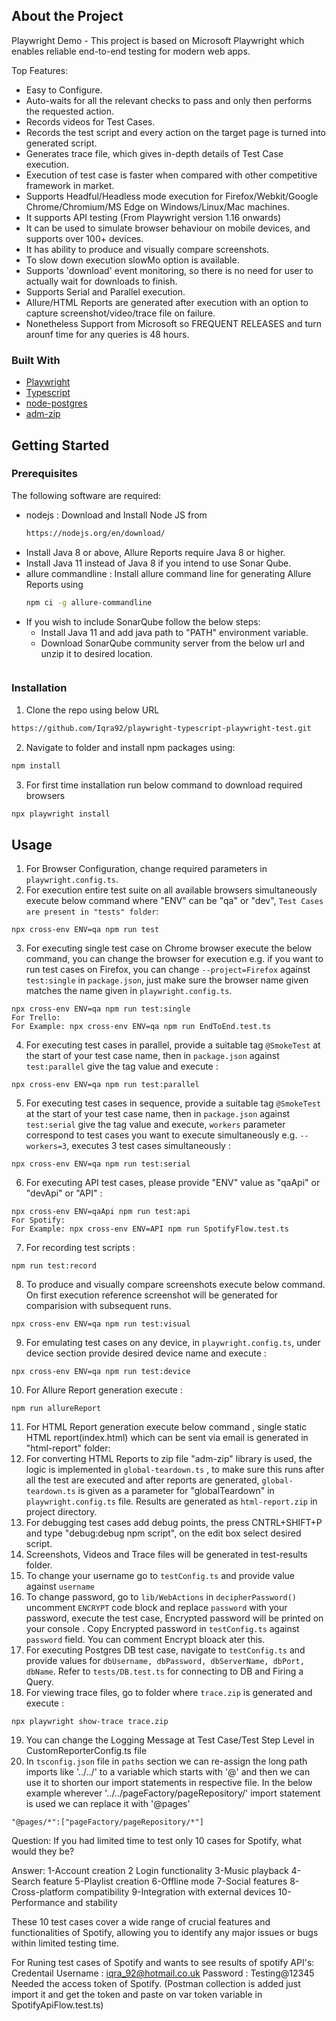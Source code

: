 <!-- ABOUT THE PROJECT -->

## About the Project

Playwright Demo - This project is based on Microsoft Playwright which enables reliable end-to-end testing for modern web apps.

Top Features:

- Easy to Configure.
- Auto-waits for all the relevant checks to pass and only then performs the requested action.
- Records videos for Test Cases.
- Records the test script and every action on the target page is turned into generated script.
- Generates trace file, which gives in-depth details of Test Case execution.
- Execution of test case is faster when compared with other competitive framework in market.
- Supports Headful/Headless mode execution for Firefox/Webkit/Google Chrome/Chromium/MS Edge on Windows/Linux/Mac machines.
- It supports API testing (From Playwright version 1.16 onwards)
- It can be used to simulate browser behaviour on mobile devices, and supports over 100+ devices.
- It has ability to produce and visually compare screenshots.
- To slow down execution slowMo option is available.
- Supports 'download' event monitoring, so there is no need for user to actually wait for downloads to finish.
- Supports Serial and Parallel execution.
- Allure/HTML Reports are generated after execution with an option to capture screenshot/video/trace file on failure.
- Nonetheless Support from Microsoft so FREQUENT RELEASES and turn arounf time for any queries is 48 hours.


### Built With

- [Playwright](https://playwright.dev)
- [Typescript](https://www.typescriptlang.org/)
- [node-postgres](https://github.com/brianc/node-postgres)
- [adm-zip](https://www.npmjs.com/package/adm-zip)


## Getting Started

### Prerequisites

The following software are required:

- nodejs : Download and Install Node JS from
  ```sh
  https://nodejs.org/en/download/
  ```
- Install Java 8 or above, Allure Reports require Java 8 or higher.
- Install Java 11 instead of Java 8 if you intend to use Sonar Qube.
- allure commandline : Install allure command line for generating Allure Reports using
  ```sh
  npm ci -g allure-commandline
  ```
- If you wish to include SonarQube follow the below steps:
  - Install Java 11 and add java path to "PATH" environment variable.
  - Download SonarQube community server from the below url and unzip it to desired location.
  ```sh

### Installation

1. Clone the repo using below URL

```sh
https://github.com/Iqra92/playwright-typescript-playwright-test.git
```

2. Navigate to folder and install npm packages using:

```sh
npm install
```
3. For first time installation run below command to download required browsers

```sh
npx playwright install
```

<!-- USAGE EXAMPLES-->

## Usage

1. For Browser Configuration, change required parameters in `playwright.config.ts`.
2. For execution entire test suite on all available browsers simultaneously execute below command where "ENV" can be "qa" or "dev", `Test Cases are present in "tests" folder`:

```JS
npx cross-env ENV=qa npm run test 
```

3. For executing single test case on Chrome browser execute the below command, you can change the browser for execution e.g. if you want to run test cases on Firefox, you can change `--project=Firefox` against `test:single` in `package.json`, just make sure the browser name given matches the name given in `playwright.config.ts`.

```JS
npx cross-env ENV=qa npm run test:single
For Trello:
For Example: npx cross-env ENV=qa npm run EndToEnd.test.ts
```

4. For executing test cases in parallel, provide a suitable tag `@SmokeTest` at the start of your test case name, then in `package.json` against `test:parallel` give the tag value and execute :

```JS
npx cross-env ENV=qa npm run test:parallel
```

5. For executing test cases in sequence, provide a suitable tag `@SmokeTest` at the start of your test case name, then in `package.json` against `test:serial` give the tag value and execute, `workers` parameter correspond to test cases you want to execute simultaneously e.g. `--workers=3`, executes 3 test cases simultaneously :

```JS
npx cross-env ENV=qa npm run test:serial
```

6. For executing API test cases, please provide "ENV" value as "qaApi" or "devApi" or "API" :

```JS
npx cross-env ENV=qaApi npm run test:api
For Spotify:
For Example: npx cross-env ENV=API npm run SpotifyFlow.test.ts
```

7. For recording test scripts :

```JS
npm run test:record
```

8. To produce and visually compare screenshots execute below command. On first execution reference screenshot will be generated for comparision with subsequent runs.

```JS
npx cross-env ENV=qa npm run test:visual
```

9. For emulating test cases on any device, in `playwright.config.ts`, under device section provide desired device name and execute :

```JS
npx cross-env ENV=qa npm run test:device
```

10. For Allure Report generation execute :

```JS
npm run allureReport
```
11. For HTML Report generation execute below command , single static HTML report(index.html) which can be sent via email is generated in "html-report" folder:
12. For converting HTML Reports to zip file "adm-zip" library is used, the logic is implemented in `global-teardown.ts` , to make sure this runs after all the test are executed and after reports are generated, `global-teardown.ts` is given as a parameter for "globalTeardown" in `playwright.config.ts` file. Results are generated as `html-report.zip` in project directory. 
13. For debugging test cases add debug points, the press CNTRL+SHIFT+P and type "debug:debug npm script", on the edit box select desired script.
14. Screenshots, Videos and Trace files will be generated in test-results folder.
15. To change your username go to `testConfig.ts` and provide value against `username`
16. To change password, go to `lib/WebActions` in `decipherPassword()` uncomment `ENCRYPT` code block and replace `password` with your password, execute the test case, Encrypted password will be printed on your console . Copy Encrypted password in `testConfig.ts` against `password` field. You can comment Encrypt bloack ater this.
17. For executing Postgres DB test case, navigate to `testConfig.ts` and provide values for `dbUsername, dbPassword, dbServerName, dbPort, dbName`. Refer to `tests/DB.test.ts` for connecting to DB and Firing a Query.
18. For viewing trace files, go to folder where `trace.zip` is generated and execute :
```JS
npx playwright show-trace trace.zip
```
19. You can change the Logging Message at Test Case/Test Step Level in CustomReporterConfig.ts file
20. In `tsconfig.json` file in `paths` section we can re-assign the long path imports like '../../' to a variable which starts with '@' and then we can use it to shorten our import statements in respective file.
In the below example wherever '../../pageFactory/pageRepository/' import statement is used we can replace it with '@pages'
```JS
"@pages/*":["pageFactory/pageRepository/*"]
```

Question: If you had limited time to test only 10 cases for Spotify, what would they be?

Answer: 
1-Account creation
2 Login functionality
3-Music playback
4-Search feature
5-Playlist creation
6-Offline mode
7-Social features
8-Cross-platform compatibility
9-Integration with external devices
10-Performance and stability

These 10 test cases cover a wide range of crucial features and functionalities of Spotify, allowing you to identify any major issues or bugs within limited testing time.

For Runing test cases of Spotify and wants to see results of spotify API's:
Credentail
Username : iqra_92@hotmail.co.uk
Password : Testing@12345
Needed the access token of Spotify. (Postman collection is added just import it and get the token and paste on var token variable in SpotifyApiFlow.test.ts)

